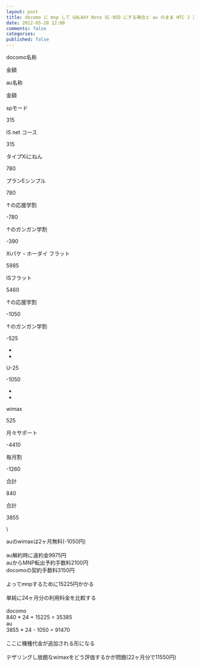 ```yaml
---
layout: post
title: docomo に mnp して GALAXY Note SC-05D にする場合と au のまま HTC J ISW13HT に機種変更する料金の違いを考察してみる
date: 2012-05-28 12:00
comments: false
categories: 
published: false
---
```


docomo名称

金額

au名称

金額

spモード

315

IS net コース

315

タイプXiにねん

780

プランEシンプル

780

↑の応援学割

-780

↑のガンガン学割

-390

Xiパケ・ホーダイ フラット

5985

ISフラット

5460

↑の応援学割

-1050

↑のガンガン学割

-525

-

-

U-25

-1050

-

-

wimax

525

月々サポート

-4410

毎月割

-1260

合計

840

合計

3855

\

auのwimaxは2ヶ月無料(-1050円)\
\
au解約時に違約金9975円\
auからMNP転出予約手数料2100円\
docomoの契約手数料3150円\
\
よってmnpするために15225円かかる\
\
単純に24ヶ月分の利用料金を比較する\
\
docomo\
840 \* 24 + 15225 = 35385\
au\
3855 \* 24 - 1050 = 91470\
\
ここに機種代金が追加される形になる\
\
テザリングし放題なwimaxをどう評価するかが問題(22ヶ月分で11550円)
